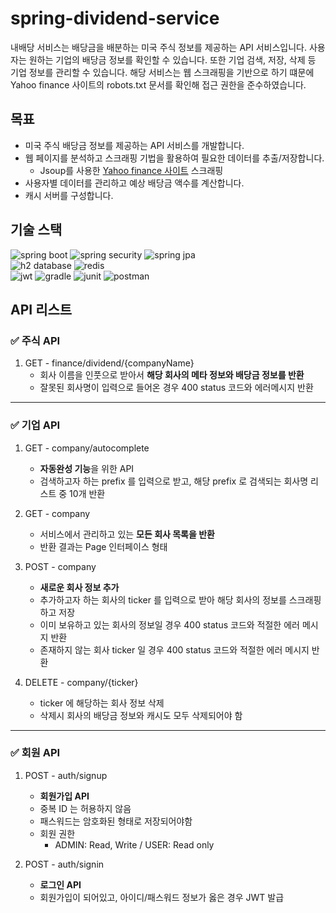 # spring-dividend-service
 내배당 서비스는 배당금을 배분하는 미국 주식 정보를 제공하는 API 서비스입니다. 사용자는 원하는 기업의 배당금 정보를 확인할 수 있습니다. 또한 기업 검색, 저장, 삭제 등 기업 정보를 관리할 수 있습니다. 해당 서비스는 웹 스크래핑을 기반으로 하기 떄문에 Yahoo finance 사이트의 robots.txt 문서를 확인해 접근 권한을 준수하였습니다.

## 목표
- 미국 주식 배당금 정보를 제공하는 API 서비스를 개발합니다.
- 웹 페이지를 분석하고 스크래핑 기법을 활용하여 필요한 데이터를 추출/저장합니다.
  - Jsoup를 사용한 [Yahoo finance 사이트](https://finance.yahoo.com/) 스크래핑
- 사용자별 데이터를 관리하고 예상 배당금 액수를 계산합니다.
- 캐시 서버를 구성합니다.

## 기술 스택

![spring boot](https://img.shields.io/badge/spring%20boot-6DB33F?style=for-the-badge&logo=spring%20boot&logoColor=white)
![spring security](https://img.shields.io/badge/spring%20security-6DB33F?style=for-the-badge&logo=spring%20security&logoColor=white)
![spring jpa](https://img.shields.io/badge/spring%20jpa-6DB33F?style=for-the-badge&logo=spring%20jpa&logoColor=white)
<br />
![h2 database](https://img.shields.io/badge/H2_Database-blue?style=for-the-badge)
![redis](https://img.shields.io/badge/redis-DC382D?style=for-the-badge&logo=redis&logoColor=white)
<br />
![jwt](https://img.shields.io/badge/jwt-black?style=for-the-badge&logo=json%20web%20tokens)
![gradle](https://img.shields.io/badge/gradle-02303A?style=for-the-badge&logo=gradle&logoColor=white)
![junit](https://img.shields.io/badge/junit-25A162?style=for-the-badge&logo=junit5&logoColor=white)
![postman](https://img.shields.io/badge/postman-FF6C37?style=for-the-badge&logo=postman&logoColor=white)

## API 리스트

### ✅ 주식 API
1) GET - finance/dividend/{companyName}
   - 회사 이름을 인풋으로 받아서 **해당 회사의 메타 정보와 배당금 정보를 반환**
   - 잘못된 회사명이 입력으로 들어온 경우 400 status 코드와 에러메시지 반환

---

### ✅ 기업 API
1) GET - company/autocomplete
   - **자동완성 기능**을 위한 API
   - 검색하고자 하는 prefix 를 입력으로 받고, 해당 prefix 로 검색되는 회사명 리스트 중 10개 반환

2) GET - company
   - 서비스에서 관리하고 있는 **모든 회사 목록을 반환**
   - 반환 결과는 Page 인터페이스 형태

3) POST - company
   - **새로운 회사 정보 추가**
   - 추가하고자 하는 회사의 ticker 를 입력으로 받아 해당 회사의 정보를 스크래핑하고 저장
   - 이미 보유하고 있는 회사의 정보일 경우 400 status 코드와 적절한 에러 메시지 반환
   - 존재하지 않는 회사 ticker 일 경우 400 status 코드와 적절한 에러 메시지 반환

4) DELETE - company/{ticker}
   - ticker 에 해당하는 회사 정보 삭제
   - 삭제시 회사의 배당금 정보와 캐시도 모두 삭제되어야 함

---

### ✅ 회원 API
1) POST - auth/signup
   - **회원가입 API**
   - 중복 ID 는 허용하지 않음
   - 패스워드는 암호화된 형태로 저장되어야함
   - 회원 권한
     -  ADMIN: Read, Write / USER: Read only

2) POST - auth/signin
   - **로그인 API**
   - 회원가입이 되어있고, 아이디/패스워드 정보가 옳은 경우 JWT 발급

    
